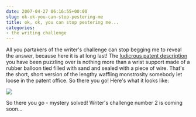 ```yaml
---
date: 2007-04-27 06:16:55+00:00
slug: ok-ok-you-can-stop-pestering-me
title: ok, ok, you can stop pestering me...
categories:
- the writing challenge
---
```


All you partakers of the writer's challenge can stop begging me to reveal the answer, because here it is at long last! The [ludicrous patent description](http://www.patentstorm.us/patents/7004655-fulltext.html) you have been puzzling over is nothing more than a wrist support made of a rubber balloon tied filled with sand and sealed with a piece of wire. That's the short, short version of the lengthy waffling monstrosity somebody let loose in the patent office. So there you go! Here's what it looks like:

![](http://wordbit.freehostia.com/wp-content/uploads/2007/04/WindowsLiveWriter/okokyoucanstoppesteringme_1475D/Picture%207%5B13%5D.jpg)

So there you go - mystery solved! Writer's challenge number 2 is coming soon...
